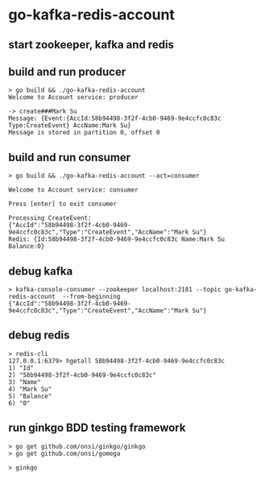 # go-kafka-redis-account

## start zookeeper, kafka and redis

## build and run producer
```
> go build && ./go-kafka-redis-account
Welcome to Account service: producer

-> create###Mark Su
Message: {Event:{AccId:58b94498-3f2f-4cb0-9469-9e4ccfc0c83c Type:CreateEvent} AccName:Mark Su}
Message is stored in partition 0, offset 0
```

## build and run consumer
```
> go build && ./go-kafka-redis-account --act=consumer

Welcome to Account service: consumer

Press [enter] to exit consumer

Processing CreateEvent:
{"AccId":"58b94498-3f2f-4cb0-9469-9e4ccfc0c83c","Type":"CreateEvent","AccName":"Mark Su"}
Redis: {Id:58b94498-3f2f-4cb0-9469-9e4ccfc0c83c Name:Mark Su Balance:0}
```

## debug kafka
```
> kafka-console-consumer --zookeeper localhost:2181 --topic go-kafka-redis-account  --from-beginning
{"AccId":"58b94498-3f2f-4cb0-9469-9e4ccfc0c83c","Type":"CreateEvent","AccName":"Mark Su"}
```

## debug redis
```
> redis-cli
127.0.0.1:6379> hgetall 58b94498-3f2f-4cb0-9469-9e4ccfc0c83c
1) "Id"
2) "58b94498-3f2f-4cb0-9469-9e4ccfc0c83c"
3) "Name"
4) "Mark Su"
5) "Balance"
6) "0"
```

## run ginkgo BDD testing framework
```
> go get github.com/onsi/ginkgo/ginkgo
> go get github.com/onsi/gomega

> ginkgo
```

